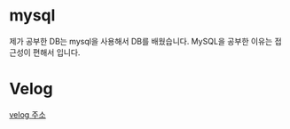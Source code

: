 # mysql

제가 공부한 DB는 mysql을 사용해서 DB를 배웠습니다. MySQL을 공부한 이유는 접근성이 편해서 입니다.

# Velog

[velog 주소](https://velog.io/@zxzz45/series/MySQLDBMS)


